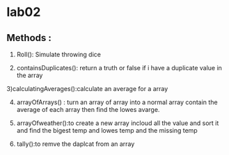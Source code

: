# lab02

## Methods :

1) Roll(): Simulate throwing dice

2)  containsDuplicates(): return a truth or false if i have a duplicate value in the array

3)calculatingAverages():calculate an average for a array
        
4) arrayOfArrays() :   turn an array of array into a normal array contain the average 
of each array then find the lowes avarge.
5) arrayOfweather():to create a new array incloud all the value and sort it and find the bigest temp and lowes temp and the missing temp

6) tally():to remve the daplcat from an array